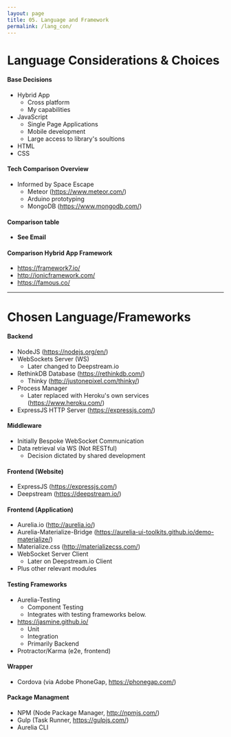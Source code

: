 ```yaml
---
layout: page
title: 05. Language and Framework
permalink: /lang_con/
---
```

# Language Considerations & Choices

#### Base Decisions
* Hybrid App
    * Cross platform
    * My capabilities
* JavaScript
    * Single Page Applications
    * Mobile development
    * Large access to library's soultions
* HTML
* CSS

#### Tech Comparison Overview
* Informed by Space Escape
    * Meteor (https://www.meteor.com/)
    * Arduino prototyping
    * MongoDB (https://www.mongodb.com/)

#### Comparison table
* __See Email__

#### Comparison Hybrid App Framework
* https://framework7.io/
* http://ionicframework.com/
* https://famous.co/

***

# Chosen Language/Frameworks

#### Backend
* NodeJS (https://nodejs.org/en/)
* WebSockets Server (WS)
    * Later changed to Deepstream.io
* RethinkDB Database (https://rethinkdb.com/)
    * Thinky (http://justonepixel.com/thinky/)
* Process Manager
    * Later replaced with Heroku's own services (https://www.heroku.com/)
* ExpressJS HTTP Server (https://expressjs.com/)

#### Middleware
* Initially Bespoke WebSocket Communication
* Data retrieval via WS (Not RESTful)
    * Decision dictated by shared development

#### Frontend (Website)
* ExpressJS (https://expressjs.com/)
* Deepstream (https://deepstream.io/)

#### Frontend (Application)
* Aurelia.io (http://aurelia.io/)
* Aurelia-Materialize-Bridge (https://aurelia-ui-toolkits.github.io/demo-materialize/)
* Materialize.css (http://materializecss.com/)
* WebSocket Server Client
    * Later on Deepstream.io Client
* Plus other relevant modules

#### Testing Frameworks
* Aurelia-Testing
    * Component Testing
    * Integrates with testing frameworks below.
* https://jasmine.github.io/
    * Unit
    * Integration
    * Primarily Backend
* Protractor/Karma (e2e, frontend)

#### Wrapper
* Cordova (via Adobe PhoneGap, https://phonegap.com/)

#### Package Managment
* NPM (Node Package Manager, http://npmjs.com/)
* Gulp (Task Runner, https://gulpjs.com/)
* Aurelia CLI